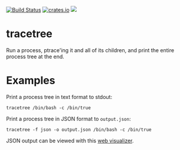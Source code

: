 [![Build Status](https://travis-ci.org/luser/tracetree.svg?branch=master)](https://travis-ci.org/luser/tracetree) [![crates.io](https://img.shields.io/crates/v/tracetree.svg)](https://crates.io/crates/tracetree) [![](https://docs.rs/tracetree/badge.svg)](https://docs.rs/tracetree)

tracetree
=========
Run a process, ptrace'ing it and all of its children, and print the entire process tree at the end.

Examples
========

Print a process tree in text format to stdout:

    tracetree /bin/bash -c /bin/true


Print a process tree in JSON format to `output.json`:

    tracetree -f json -o output.json /bin/bash -c /bin/true

JSON output can be viewed with this [web visualizer](https://luser.github.io/tracetree/).
